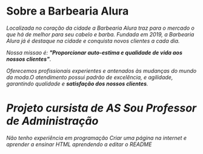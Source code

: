 <!DOCTYPE html>
<html lang="pt-br">
    <head>
        <meta charset="UTF-8">
        <title>Barbearia Alura</title>
    </head>
    <body>
        <h1>Sobre a Barbearia Alura</h1>
        <p><em>Localizada no coração da cidade a Barbearia Alura traz para o mercado o que há de melhor para seu cabelo e barba. Fundada em 2019, a Barbearia Alura já é destaque na cidade e conquista novos clientes a cada dia.</P>
        <P><em>Nossa missao é: <strong>"Proporcionar auto-estima e qualidade de vida aos nossos clientes"</strong>.</em></p>
        Oferecemos profissionais experientes e antenados às mudanças do mundo da moda.O atendimento possui padrão de excelência, e agilidade, garantindo qualidade e <strong>satisfação dos nossos clientes</strong>.</p>
                    </body>
</html>
<a"href="https://www.google.com.br/?hl=pt-BR>

# Projeto cursista de AS Sou Professor de Administração 
Não tenho experiência em programação
Criar uma página na internet e aprender a ensinar HTML
aprendendo a editar o README


